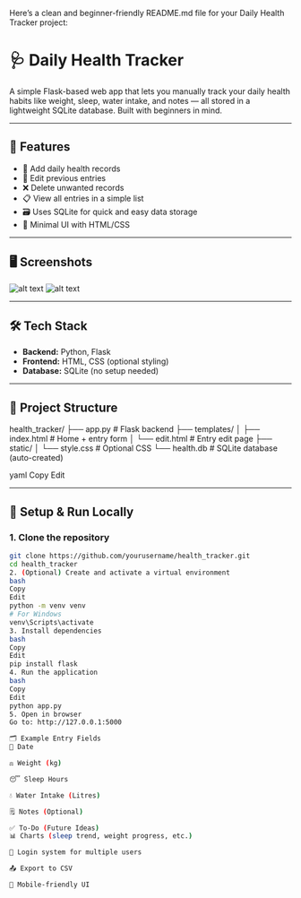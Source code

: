 Here’s a clean and beginner-friendly README.md file for your Daily Health Tracker project:

# 🩺 Daily Health Tracker

A simple Flask-based web app that lets you manually track your daily health habits like weight, sleep, water intake, and notes — all stored in a lightweight SQLite database. Built with beginners in mind.

---

## 🚀 Features

- 📝 Add daily health records
- 🔁 Edit previous entries
- ❌ Delete unwanted records
- 📋 View all entries in a simple list
- 🗃️ Uses SQLite for quick and easy data storage
- 🎨 Minimal UI with HTML/CSS

---

## 🖥️ Screenshots

![alt text](image.png)
![alt text](image-1.png)

---

## 🛠️ Tech Stack

- **Backend:** Python, Flask
- **Frontend:** HTML, CSS (optional styling)
- **Database:** SQLite (no setup needed)

---

## 📁 Project Structure

health_tracker/
├── app.py # Flask backend
├── templates/
│ ├── index.html # Home + entry form
│ └── edit.html # Entry edit page
├── static/
│ └── style.css # Optional CSS
└── health.db # SQLite database (auto-created)

yaml
Copy
Edit

---

## 🔧 Setup & Run Locally

### 1. Clone the repository
```bash
git clone https://github.com/yourusername/health_tracker.git
cd health_tracker
2. (Optional) Create and activate a virtual environment
bash
Copy
Edit
python -m venv venv
# For Windows
venv\Scripts\activate
3. Install dependencies
bash
Copy
Edit
pip install flask
4. Run the application
bash
Copy
Edit
python app.py
5. Open in browser
Go to: http://127.0.0.1:5000

🗂 Example Entry Fields
📅 Date

⚖️ Weight (kg)

😴 Sleep Hours

💧 Water Intake (Litres)

🗒️ Notes (Optional)

✅ To-Do (Future Ideas)
📊 Charts (sleep trend, weight progress, etc.)

🔐 Login system for multiple users

📤 Export to CSV

📱 Mobile-friendly UI